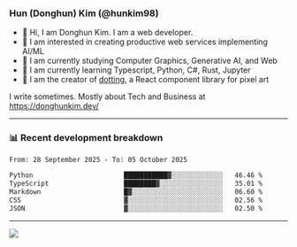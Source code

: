 ### Hun (Donghun) Kim (@hunkim98)

- 👋 Hi, I am Donghun Kim. I am a web developer. 
- 🤔 I am interested in creating productive web services implementing AI/ML
- 🔭 I am currently studying Computer Graphics, Generative AI, and Web 
- 🌱 I am currently learning Typescript, Python, C#, Rust, Jupyter
- 🎨 I am the creator of [dotting](https://github.com/hunkim98/dotting), a React component library for pixel art

I write sometimes. Mostly about Tech and Business at https://donghunkim.dev/

---
### 📊 Recent development breakdown
<!--START_SECTION:waka-->

```txt
From: 28 September 2025 - To: 05 October 2025

Python                       ███████████▓░░░░░░░░░░░░░   46.46 %
TypeScript                   ████████▓░░░░░░░░░░░░░░░░   35.01 %
Markdown                     █▓░░░░░░░░░░░░░░░░░░░░░░░   06.60 %
CSS                          ▓░░░░░░░░░░░░░░░░░░░░░░░░   02.56 %
JSON                         ▓░░░░░░░░░░░░░░░░░░░░░░░░   02.50 %
```

<!--END_SECTION:waka-->
---

<!-- <div align='center'> -->
  <img align="center" src="https://github-readme-stats.vercel.app/api?username=hunkim98&theme=dark&show_icons=true"/>
<!-- </div> -->
<!--
**hunkim98/hunkim98** is a ✨ _special_ ✨ repository because its `README.md` (this file) appears on your GitHub profile.

Here are some ideas to get you started:

- 🔭 I’m currently working on ...
- 🌱 I’m currently learning ...
- 👯 I’m looking to collaborate on ...
- 🤔 I’m looking for help with ...
- 💬 Ask me about ...
- 📫 How to reach me: ...
- 😄 Pronouns: ...
- ⚡ Fun fact: ...
-->
